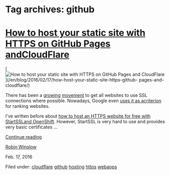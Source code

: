 





# Tag archives: github





#  [How to host your static site with HTTPS on GitHub Pages andCloudFlare](/en/blog/2016/02/17/how-host-your-static-site-https-github-pages-and-cloudflare/)

[ ![How to host your static site with HTTPS on GitHub Pages and CloudFlare](/static/devportal_uploaded/b696cd2b-6ee6-487d-8800-028b3d304d8a-uploads/zinnia/github-ssl.png) ](/en/blog/2016/02/17/how-host-your-static-site-https-github-
pages-and-cloudflare/)

There has been a [growing](https://www.chapterthree.com/blog/why-your-site-should-be-using-https) [movement](https://www.youtube.com/watch?v=cBhZ6S0PFCY)
to get all websites to use SSL connections where possible. Nowadays, Google
even [uses it as acriterion](https://googlewebmastercentral.blogspot.co.uk/2014/08/https-as-ranking-signal.html) for ranking websites.

I've written before about [how to host an HTTPS website for free with StartSSLand OpenShift](https://robinwinslow.uk/2014/08/26/host-your-site-with-https-for-free/). However, StartSSL is very hard to use and provides very basic
certificates ...

[Continue reading](/en/blog/2016/02/17/how-host-your-static-site-https-github-pages-and-cloudflare/)

[Robin Winslow](/en/blog/authors/nottrobin/)

Feb. 17, 2016

Filed under: [cloudflare](/en/blog/tags/cloudflare/)
[github](/en/blog/tags/github/) [hosting](/en/blog/tags/hosting/)
[https](/en/blog/tags/https/) [webapps](/en/blog/tags/webapps/)






